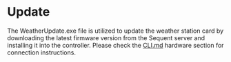 # Update
The WeatherUpdate.exe file is utilized to update the weather station card by downloading the latest firmware version from the Sequent server and installing it into the controller.
Please check the [CLI.md](../CLI.md) hardware section for connection instructions.



